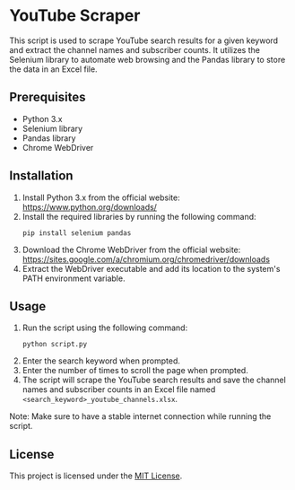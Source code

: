 # YouTube Scraper

This script is used to scrape YouTube search results for a given keyword and extract the channel names and subscriber counts. It utilizes the Selenium library to automate web browsing and the Pandas library to store the data in an Excel file.

## Prerequisites

- Python 3.x
- Selenium library
- Pandas library
- Chrome WebDriver

## Installation

1. Install Python 3.x from the official website: https://www.python.org/downloads/
2. Install the required libraries by running the following command:
    ```
    pip install selenium pandas
    ```
3. Download the Chrome WebDriver from the official website: https://sites.google.com/a/chromium.org/chromedriver/downloads
4. Extract the WebDriver executable and add its location to the system's PATH environment variable.

## Usage

1. Run the script using the following command:
    ```
    python script.py
    ```
2. Enter the search keyword when prompted.
3. Enter the number of times to scroll the page when prompted.
4. The script will scrape the YouTube search results and save the channel names and subscriber counts in an Excel file named `<search_keyword>_youtube_channels.xlsx`.

Note: Make sure to have a stable internet connection while running the script.

## License

This project is licensed under the [MIT License](LICENSE).
